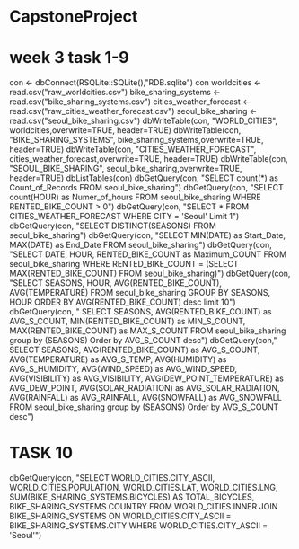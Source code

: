 # CapstoneProject 
# week 3 task 1-9
con <- dbConnect(RSQLite::SQLite(),"RDB.sqlite")
con
worldcities <- read.csv("raw_worldcities.csv")
bike_sharing_systems <- read.csv("bike_sharing_systems.csv")
cities_weather_forecast <- read.csv("raw_cities_weather_forecast.csv")
seoul_bike_sharing <- read.csv("seoul_bike_sharing.csv")
dbWriteTable(con, "WORLD_CITIES", worldcities,overwrite=TRUE, header=TRUE)
dbWriteTable(con, "BIKE_SHARING_SYSTEMS", bike_sharing_systems,overwrite=TRUE, header=TRUE)
dbWriteTable(con, "CITIES_WEATHER_FORECAST", cities_weather_forecast,overwrite=TRUE, header=TRUE)
dbWriteTable(con, "SEOUL_BIKE_SHARING", seoul_bike_sharing,overwrite=TRUE, header=TRUE)
dbListTables(con)
dbGetQuery(con, "SELECT count(*) as Count_of_Records FROM seoul_bike_sharing")
dbGetQuery(con, "SELECT count(HOUR) as Numer_of_hours FROM seoul_bike_sharing
WHERE RENTED_BIKE_COUNT > 0")
dbGetQuery(con, "SELECT * FROM CITIES_WEATHER_FORECAST
WHERE CITY = 'Seoul'
Limit 1")
dbGetQuery(con, "SELECT DISTINCT(SEASONS) FROM seoul_bike_sharing")
dbGetQuery(con, "SELECT MIN(DATE) as Start_Date, MAX(DATE) as End_Date FROM seoul_bike_sharing")
dbGetQuery(con, "SELECT DATE, HOUR, RENTED_BIKE_COUNT as Maximum_COUNT FROM seoul_bike_sharing
WHERE RENTED_BIKE_COUNT = (SELECT MAX(RENTED_BIKE_COUNT) FROM seoul_bike_sharing)")
dbGetQuery(con, "SELECT SEASONS, HOUR, AVG(RENTED_BIKE_COUNT), AVG(TEMPERATURE) FROM seoul_bike_sharing GROUP BY SEASONS, HOUR ORDER BY AVG(RENTED_BIKE_COUNT) desc limit 10")
dbGetQuery(con, " SELECT SEASONS, AVG(RENTED_BIKE_COUNT) as AVG_S_COUNT, MIN(RENTED_BIKE_COUNT) as MIN_S_COUNT, MAX(RENTED_BIKE_COUNT) as MAX_S_COUNT FROM seoul_bike_sharing
group by (SEASONS)
Order by AVG_S_COUNT desc")
dbGetQuery(con," SELECT SEASONS, AVG(RENTED_BIKE_COUNT) as AVG_S_COUNT, AVG(TEMPERATURE) as AVG_S_TEMP, AVG(HUMIDITY) as AVG_S_HUMIDITY, AVG(WIND_SPEED) as AVG_WIND_SPEED, AVG(VISIBILITY) as AVG_VISIBILITY, AVG(DEW_POINT_TEMPERATURE) as AVG_DEW_POINT, AVG(SOLAR_RADIATION) as AVG_SOLAR_RADIATION, AVG(RAINFALL) as AVG_RAINFALL, AVG(SNOWFALL) as AVG_SNOWFALL   FROM seoul_bike_sharing
group by (SEASONS)
Order by AVG_S_COUNT desc")

# TASK 10
dbGetQuery(con, "SELECT WORLD_CITIES.CITY_ASCII, WORLD_CITIES.POPULATION, WORLD_CITIES.LAT, WORLD_CITIES.LNG, SUM(BIKE_SHARING_SYSTEMS.BICYCLES) AS TOTAL_BICYCLES, BIKE_SHARING_SYSTEMS.COUNTRY
FROM WORLD_CITIES
INNER JOIN BIKE_SHARING_SYSTEMS ON WORLD_CITIES.CITY_ASCII = BIKE_SHARING_SYSTEMS.CITY
WHERE WORLD_CITIES.CITY_ASCII = 'Seoul'")
